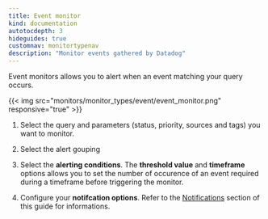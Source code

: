 ```yaml
---
title: Event monitor
kind: documentation
autotocdepth: 3
hideguides: true
customnav: monitortypenav
description: "Monitor events gathered by Datadog"
---
```


Event monitors allows you to alert when an event matching your query occurs.

{{< img src="monitors/monitor_types/event/event_monitor.png" responsive="true" >}}

1. Select the query and parameters (status, priority, sources and tags) you want
    to monitor.

2. Select the alert gouping

3. Select the **alerting conditions**. The **threshold value** and **timeframe**
    options allows you to set the number of occurence of an event required during
    a timeframe before triggering the monitor.

4. Configure your **notifcation options**. Refer to the [Notifications](#monitor-notifications)
    section of this guide for informations.